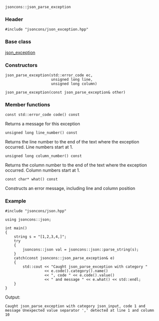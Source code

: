     jsoncons::json_parse_exception

### Header

    #include "jsoncons/json_exception.hpp"

### Base class

[json_exception](json_exception)

### Constructors

    json_parse_exception(std::error_code ec,
                         unsigned long line,
                         unsigned long column)

    json_parse_exception(const json_parse_exception& other)

### Member functions

    const std::error_code code() const
Returns a message for this exception

    unsigned long line_number() const
Returns the line number to the end of the text where the exception occurred.
Line numbers start at 1.

    unsigned long column_number() const
Returns the column number to the end of the text where the exception occurred.
Column numbers start at 1.

    const char* what() const
Constructs an error message, including line and column position

### Example

    #include "jsoncons/json.hpp"

    using jsoncons::json;

    int main()
    {
    	string s = "[1,2,3,4,]";
        try 
    	{
            jsoncons::json val = jsoncons::json::parse_string(s);
        } 
    	catch(const jsoncons::json_parse_exception& e) 
    	{
            std::cout << "Caught json_parse_exception with category " 
                      << e.code().category().name() 
    			      << ", code " << e.code().value() 
                      << " and message " << e.what() << std::endl;
        }
    }


Output:

    Caught json_parse_exception with category json_input, code 1 and message Unexpected value separator ',' detected at line 1 and column 10
